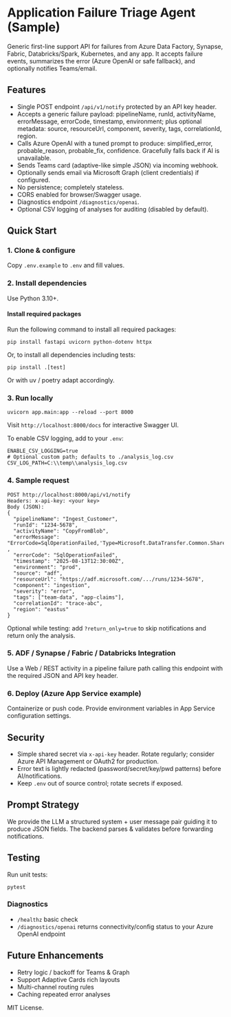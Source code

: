 # Application Failure Triage Agent (Sample)

Generic first-line support API for failures from Azure Data Factory, Synapse, Fabric, Databricks/Spark, Kubernetes, and any app. It accepts failure events, summarizes the error (Azure OpenAI or safe fallback), and optionally notifies Teams/email.

## Features
* Single POST endpoint `/api/v1/notify` protected by an API key header.
* Accepts a generic failure payload: pipelineName, runId, activityName, errorMessage, errorCode, timestamp, environment; plus optional metadata: source, resourceUrl, component, severity, tags, correlationId, region.
* Calls Azure OpenAI with a tuned prompt to produce: simplified_error, probable_reason, probable_fix, confidence. Gracefully falls back if AI is unavailable.
* Sends Teams card (adaptive-like simple JSON) via incoming webhook.
* Optionally sends email via Microsoft Graph (client credentials) if configured.
* No persistence; completely stateless.
* CORS enabled for browser/Swagger usage.
* Diagnostics endpoint `/diagnostics/openai`.
* Optional CSV logging of analyses for auditing (disabled by default).

## Quick Start

### 1. Clone & configure
Copy `.env.example` to `.env` and fill values.

### 2. Install dependencies
Use Python 3.10+.

#### Install required packages
Run the following command to install all required packages:
```
pip install fastapi uvicorn python-dotenv httpx
```

Or, to install all dependencies including tests:
```
pip install .[test]
```
Or with uv / poetry adapt accordingly.

### 3. Run locally
```
uvicorn app.main:app --reload --port 8000
```
Visit `http://localhost:8000/docs` for interactive Swagger UI.

To enable CSV logging, add to your `.env`:
```
ENABLE_CSV_LOGGING=true
# Optional custom path; defaults to ./analysis_log.csv
CSV_LOG_PATH=C:\\temp\\analysis_log.csv
```

### 4. Sample request
```
POST http://localhost:8000/api/v1/notify
Headers: x-api-key: <your key>
Body (JSON):
{
  "pipelineName": "Ingest_Customer",
  "runId": "1234-5678",
  "activityName": "CopyFromBlob",
  "errorMessage": "ErrorCode=SqlOperationFailed,'Type=Microsoft.DataTransfer.Common.Shared.HybridDeliveryException,..." ,
  "errorCode": "SqlOperationFailed",
  "timestamp": "2025-08-13T12:30:00Z",
  "environment": "prod",
  "source": "adf",
  "resourceUrl": "https://adf.microsoft.com/.../runs/1234-5678",
  "component": "ingestion",
  "severity": "error",
  "tags": ["team-data", "app-claims"],
  "correlationId": "trace-abc",
  "region": "eastus"
}
```

Optional while testing: add `?return_only=true` to skip notifications and return only the analysis.

### 5. ADF / Synapse / Fabric / Databricks Integration
Use a Web / REST activity in a pipeline failure path calling this endpoint with the required JSON and API key header.

### 6. Deploy (Azure App Service example)
Containerize or push code. Provide environment variables in App Service configuration settings.

## Security
* Simple shared secret via `x-api-key` header. Rotate regularly; consider Azure API Management or OAuth2 for production.
* Error text is lightly redacted (password/secret/key/pwd patterns) before AI/notifications.
* Keep `.env` out of source control; rotate secrets if exposed.

## Prompt Strategy
We provide the LLM a structured system + user message pair guiding it to produce JSON fields. The backend parses & validates before forwarding notifications.

## Testing
Run unit tests:
```
pytest
```

### Diagnostics
* `/healthz` basic check
* `/diagnostics/openai` returns connectivity/config status to your Azure OpenAI endpoint

## Future Enhancements
* Retry logic / backoff for Teams & Graph
* Support Adaptive Cards rich layouts
* Multi-channel routing rules
* Caching repeated error analyses

MIT License.
